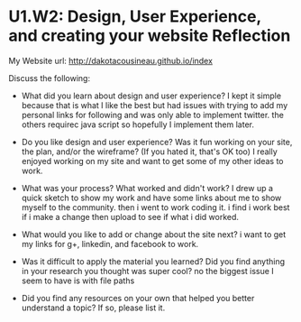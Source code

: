 # U1.W2: Design, User Experience, and creating your website Reflection

My Website url: http://dakotacousineau.github.io/index

Discuss the following:
* What did you learn about design and user experience? 
I kept it simple because that is what I like the best but had issues with trying to add my personal links for following and was only able to implement twitter. the others requirec java script so hopefully I implement them later.

* Do you like design and user experience? Was it fun working on your site, the plan, and/or the wireframe? (If you hated it, that's OK too)
I really enjoyed working on my site and want to get some of my other ideas to work. 

* What was your process? What worked and didn't work?
I drew up a quick sketch to show my work and have some links about me to show myself to the community. then i went to work coding it. i find i work best if i make a change then upload to see if what i did worked.

* What would you like to add or change about the site next?
i want to get my links for g+, linkedin, and facebook to work.

* Was it difficult to apply the material you learned? Did you find anything in your research you thought was super cool?
no the biggest issue I seem to have is with file paths

* Did you find any resources on your own that helped you better understand a topic? If so, please list it.